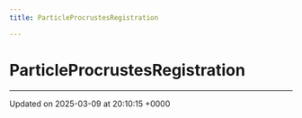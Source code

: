 ```yaml
---
title: ParticleProcrustesRegistration

---
```


# ParticleProcrustesRegistration





-------------------------------

Updated on 2025-03-09 at 20:10:15 +0000